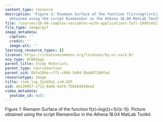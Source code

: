 ```yaml
---
content_type: resource
description: 'Figure 1: Riemann Surface of the function f(z)=log((z+1)/(z-1)). Picture
  obtained using the script RiemannSur in the Athena 18.04 MatLab Toolkit.'
file: /courses/18-04-complex-variables-with-applications-fall-1999/eb130957cf120a9bdaf9750164039eed_riem_log_Zp1dZm1_svH.GIF
file_type: image/gif
image_metadata:
  caption: ''
  credit: ''
  image-alt: ''
learning_resource_types: []
license: https://creativecommons.org/licenses/by-nc-sa/4.0/
ocw_type: OCWImage
parent_title: Study Materials
parent_type: CourseSection
parent_uid: 6bfe28ba-cff1-c966-5e04-5bab872d6fad
resourcetype: Image
title: riem_log_Zp1dZm1_svH.GIF
uid: eb130957-cf12-0a9b-daf9-750164039eed
video_metadata:
  youtube_id: null
---
```

Figure 1: Riemann Surface of the function f(z)=log((z+1)/(z-1)). Picture obtained using the script RiemannSur in the Athena 18.04 MatLab Toolkit.